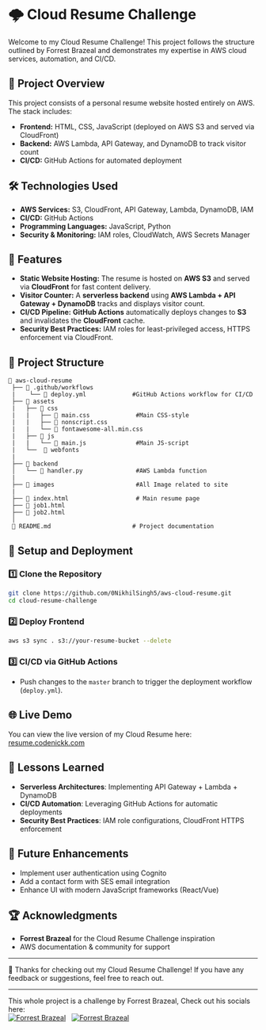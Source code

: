 # 🌩️ Cloud Resume Challenge

Welcome to my Cloud Resume Challenge! This project follows the structure outlined by Forrest Brazeal and demonstrates my expertise in AWS cloud services, automation, and CI/CD.

## 🚀 Project Overview
This project consists of a personal resume website hosted entirely on AWS. The stack includes:
- **Frontend:** HTML, CSS, JavaScript (deployed on AWS S3 and served via CloudFront)
- **Backend:** AWS Lambda, API Gateway, and DynamoDB to track visitor count
- **CI/CD:** GitHub Actions for automated deployment

## 🛠️ Technologies Used
- **AWS Services:** S3, CloudFront, API Gateway, Lambda, DynamoDB, IAM
- **CI/CD:** GitHub Actions
- **Programming Languages:** JavaScript, Python
- **Security & Monitoring:** IAM roles, CloudWatch, AWS Secrets Manager

## 📜 Features
- **Static Website Hosting:** The resume is hosted on **AWS S3** and served via **CloudFront** for fast content delivery.
- **Visitor Counter:** A **serverless backend** using **AWS Lambda + API Gateway + DynamoDB** tracks and displays visitor count.
- **CI/CD Pipeline:** **GitHub Actions** automatically deploys changes to **S3** and invalidates the **CloudFront** cache.
- **Security Best Practices:** IAM roles for least-privileged access, HTTPS enforcement via CloudFront.

## 📂 Project Structure
```
📁 aws-cloud-resume
 ├── 📁 .github/workflows
 |    └── 📄 deploy.yml             #GitHub Actions workflow for CI/CD
 ├── 📁 assets
 |   ├── 📁 css
 |   |   ├── 📄 main.css             #Main CSS-style
 |   |   ├── 📄 nonscript.css
 |   |   └── 📄 fontawesome-all.min.css
 |   ├── 📁 js
 |   |   └── 📄 main.js              #Main JS-script
 |   └──  📁 webfonts
 |
 ├── 📁 backend
 │   └── 📄 handler.py               #AWS Lambda function
 |
 ├── 📁 images                       #All Image related to site
 |
 ├── 📄 index.html                   # Main resume page
 ├── 📄 job1.html                     
 ├── 📄 job2.html
 │   
 📜 README.md                       # Project documentation
```

## 🔧 Setup and Deployment
### 1️⃣ Clone the Repository
```sh
git clone https://github.com/0NikhilSingh5/aws-cloud-resume.git
cd cloud-resume-challenge
```

### 2️⃣ Deploy Frontend
```sh
aws s3 sync . s3://your-resume-bucket --delete
```

### 3️⃣ CI/CD via GitHub Actions
- Push changes to the `master` branch to trigger the deployment workflow (`deploy.yml`).

## 🌐 Live Demo
You can view the live version of my Cloud Resume here: [resume.codenickk.com](https://resume.codenickk.com)

## 📜 Lessons Learned
- **Serverless Architectures**: Implementing API Gateway + Lambda + DynamoDB
- **CI/CD Automation**: Leveraging GitHub Actions for automatic deployments
- **Security Best Practices**: IAM role configurations, CloudFront HTTPS enforcement

## 🎯 Future Enhancements
- Implement user authentication using Cognito
- Add a contact form with SES email integration
- Enhance UI with modern JavaScript frameworks (React/Vue)

## 🏆 Acknowledgments
- **Forrest Brazeal** for the Cloud Resume Challenge inspiration
- AWS documentation & community for support

---
🙌 Thanks for checking out my Cloud Resume Challenge! If you have any feedback or suggestions, feel free to reach out.

---
This whole project is a challenge by Forrest Brazeal, Check out his socials here: <br>
[![Forrest Brazeal](https://img.shields.io/badge/X-black.svg?logo=X&logoColor=white)](https://x.com/forrestbrazeal)&nbsp;&nbsp; [![Forrest Brazeal](https://img.shields.io/badge/GitHub-black.svg?logo=github&logoColor=white)](https://github.com/forrestbrazeal)&nbsp;&nbsp;
